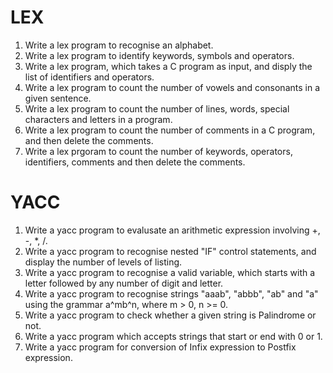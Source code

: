 # LEX
1. Write a lex program to recognise an alphabet.
2. Write a lex program to identify keywords, symbols and operators.
3. Write a lex program, which takes a C program as input, and disply the list of identifiers and operators.
4. Write a lex program to count the number of vowels and consonants in a given sentence.
5. Write a lex program to count the number of lines, words, special characters and letters in a program.
6. Write a lex program to count the number of comments in a C program, and then delete the comments.
7. Write a lex prgoram to count the number of keywords, operators, identifiers, comments and then delete the comments.

# YACC
1. Write a yacc program to evalusate an arithmetic expression involving +, -, *, /.
2. Write a yacc program to recognise nested "IF" control statements, and display the number of levels of listing.
3. Write a yacc program to recognise a valid variable, which starts with a letter followed by any number of digit and letter.
4. Write a yacc program to recognise strings "aaab", "abbb", "ab" and "a" using the grammar a^mb^n, where m > 0, n >= 0.
5. Write a yacc program to check whether a given string is Palindrome or not.
6. Write a yacc program which accepts strings that start or end with 0 or 1.
7. Write a yacc program for conversion of Infix expression to Postfix expression.